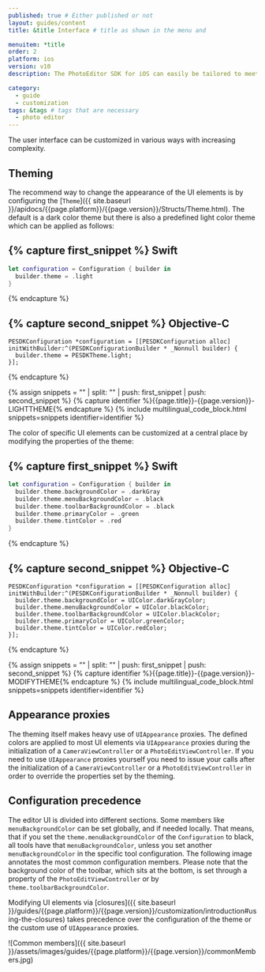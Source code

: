 ```yaml
---
published: true # Either published or not
layout: guides/content
title: &title Interface # title as shown in the menu and

menuitem: *title
order: 2
platform: ios
version: v10
description: The PhotoEditor SDK for iOS can easily be tailored to meet your business needs. Learn how to swiftly create the editor your use-case requires.

category:
  - guide
  - customization
tags: &tags # tags that are necessary
  - photo editor
---
```


The user interface can be customized in various ways with increasing complexity.


## Theming

The recommend way to change the appearance of the UI elements is by configuring the [`Theme`]({{ site.baseurl }}/apidocs/{{page.platform}}/{{page.version}}/Structs/Theme.html). The default is a dark color theme but there is also a predefined light color theme which can be applied as follows:

{% capture first_snippet %}
Swift
---
```swift
let configuration = Configuration { builder in
  builder.theme = .light
}
```
{% endcapture %}

{% capture second_snippet %}
Objective-C
---
```objc
PESDKConfiguration *configuration = [[PESDKConfiguration alloc] initWithBuilder:^(PESDKConfigurationBuilder * _Nonnull builder) {
  builder.theme = PESDKTheme.light;
}];
```
{% endcapture %}

{% assign snippets = "" | split: "" | push: first_snippet | push: second_snippet %}
{% capture identifier %}{{page.title}}-{{page.version}}-LIGHTTHEME{% endcapture %}
{% include multilingual_code_block.html snippets=snippets identifier=identifier %}

The color of specific UI elements can be customized at a central place by modifying the properties of the theme:

{% capture first_snippet %}
Swift
---
```swift
let configuration = Configuration { builder in
  builder.theme.backgroundColor = .darkGray
  builder.theme.menuBackgroundColor = .black
  builder.theme.toolbarBackgroundColor = .black
  builder.theme.primaryColor = .green
  builder.theme.tintColor = .red
}
```
{% endcapture %}

{% capture second_snippet %}
Objective-C
---
```objc
PESDKConfiguration *configuration = [[PESDKConfiguration alloc] initWithBuilder:^(PESDKConfigurationBuilder * _Nonnull builder) {
  builder.theme.backgroundColor = UIColor.darkGrayColor;
  builder.theme.menuBackgroundColor = UIColor.blackColor;
  builder.theme.toolbarBackgroundColor = UIColor.blackColor;
  builder.theme.primaryColor = UIColor.greenColor;
  builder.theme.tintColor = UIColor.redColor;
}];
```
{% endcapture %}

{% assign snippets = "" | split: "" | push: first_snippet | push: second_snippet %}
{% capture identifier %}{{page.title}}-{{page.version}}-MODIFYTHEME{% endcapture %}
{% include multilingual_code_block.html snippets=snippets identifier=identifier %}


## Appearance proxies

The theming itself makes heavy use of `UIAppearance` proxies. The defined colors are applied to most UI elements via `UIAppearance` proxies during the initialization of a `CameraViewController` or a `PhotoEditViewController`. If you need to use `UIAppearance` proxies yourself you need to issue your calls after the initialization of a `CameraViewController` or a `PhotoEditViewController` in order to override the properties set by the theming.


## Configuration precedence

The editor UI is divided into different sections. Some members like `menuBackgroundColor` can be set globally, and if needed locally.
That means, that if you set the `theme.menuBackgroundColor` of the `Configuration` to black, all tools have that `menuBackgroundColor`,
unless you set another `menuBackgroundColor` in the specific tool configuration.
The following image annotates the most common configuration members.
Please note that the background color of the toolbar,
which sits at the bottom, is set through a property of the `PhotoEditViewController` or by `theme.toolbarBackgroundColor`.

Modifying UI elements via [closures]({{ site.baseurl }}/guides/{{page.platform}}/{{page.version}}/customization/introduction#using-the-closures) takes precedence over the configuration of the theme or the custom use of `UIAppearance` proxies. 

![Common members]({{ site.baseurl }}/assets/images/guides/{{page.platform}}/{{page.version}}/commonMembers.jpg)
